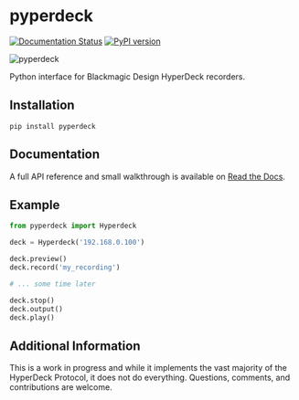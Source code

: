 # pyperdeck
[![Documentation Status](https://readthedocs.org/projects/pyperdeck/badge/?version=latest)](https://pyperdeck.readthedocs.io/en/latest/?badge=latest) [![PyPI version](https://badge.fury.io/py/pyperdeck.svg)](https://badge.fury.io/py/pyperdeck)

![pyperdeck](https://user-images.githubusercontent.com/37907774/148882794-0019602c-269b-40dc-a38c-854f9e6ea37c.png)

Python interface for Blackmagic Design HyperDeck recorders.

## Installation
```
pip install pyperdeck
```

## Documentation
A full API reference and small walkthrough is available on [Read the Docs](http://pyperdeck.readthedocs.io/).

## Example
```python
from pyperdeck import Hyperdeck

deck = Hyperdeck('192.168.0.100')

deck.preview()
deck.record('my_recording')

# ... some time later

deck.stop()
deck.output()
deck.play()
```

## Additional Information
This is a work in progress and while it implements the vast majority of the HyperDeck Protocol, it does not do everything.  Questions, comments, and contributions are welcome.
